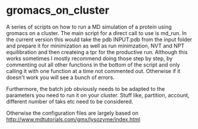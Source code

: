 # gromacs_on_cluster
A series of scripts on how to run a MD simulation of a protein using gromacs on a cluster.
The main script for a direct call to use is md_run. In the current version this 
would take the pdb INPUT.pdb from the input folder and prepare it for minimization as
well as run minimzation, NVT and NPT equilibration and then createing a tpr
for the productive run. Although this works sometimes I mostly recommend doing those 
step by step, by commenting out all other functions in the bottom of the script 
and only calling it with one function at a time not commented out.
Otherwise if it doesn't work you will see a bunch of errors.

Furthermore, the batch job obviously needs to be adapted to the parameters you
need to run it on your cluster. Stuff like, partition, account, different number
of taks etc need to be considered.

Otherwise the configuration files are largely based on
http://www.mdtutorials.com/gmx/lysozyme/index.html
